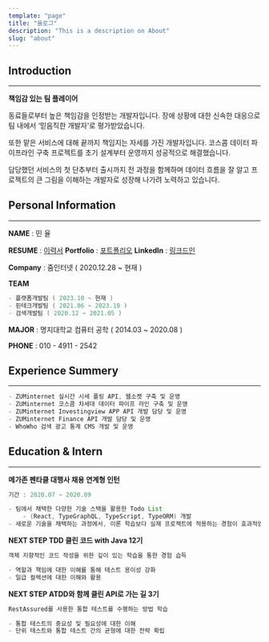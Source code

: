 ```yaml
---
template: "page"
title: "율로그"
description: "This is a description on About"
slug: "about"
---
```


## Introduction

---

**책임감 있는 팀 플레이어**

동료들로부터 높은 책임감을 인정받는 개발자입니다. 장애 상황에 대한 신속한 대응으로 팀 내에서 ‘믿음직한 개발자'로 평가받았습니다.

또한 맡은 서비스에 대해 끝까지 책임지는 자세를 가진 개발자입니다. 코스콤 데이터 파이프라인 구축 프로젝트를 초기 설계부터 운영까지 성공적으로 해결했습니다.

담당했던 서비스의 첫 단추부터 출시까지 전 과정을 함께하며 데이터 흐름을 잘 알고 프로젝트의 큰 그림을 이해하는 개발자로 성장해 나가려 노력하고 있습니다.

## Personal Information

---

**NAME** : 민 율

**RESUME** : [이력서](https://www.notion.so/dc3a416b5b0a46619c61771f818d9f82) 
**Portfolio** : [포트폴리오](https://www.notion.so/8032de545ddd4533aa934a1e058cdcec)
**LinkedIn** : [링크드인](https://www.linkedin.com/in/yul-min/)

**Company** : 줌인터넷 ( 2020.12.28 ~ 현재 )

**TEAM**

```java
- 플랫폼개발팀 ( 2023.10 ~ 현재 )
- 핀테크개발팀 ( 2021.06 ~ 2023.10 )
- 검색개발팀 ( 2020.12 ~ 2021.05 )
```
        
**MAJOR** : 명지대학교 컴퓨터 공학 ( 2014.03 ~ 2020.08 )

**PHONE** :  010 - 4911 - 2542

## Experience Summery

---

```java
- ZUMinternet 실시간 시세 폴링 API, 웹소켓 구축 및 운영
- ZUMinternet 코스콤 차세대 데이터 파이프 라인 구축 및 운영
- ZUMinternet Investingview APP API 개발 담당 및 운영
- ZUMinternet Finance API 개발 담당 및 운영
- WhoWho 검색 광고 통계 CMS 개발 및 운영
```

## Education & Intern

---

**메가존 펜타클 대행사 채용 연계형 인턴**

```java
기간 : 2020.07 ~ 2020.09

- 팀에서 채택한 다양한 기술 스택을 활용한 Todo List
    - (React, TypeGraphQL, TypeScript, TypeORM) 개발
- 새로운 기술을 채택하는 과정에서, 이론 학습보다 실제 프로젝트에 적용하는 경험이 효과적임을 인지함
```

**NEXT STEP TDD 클린 코드 with Java 12기**

```java
객체 지향적인 코드 작성을 위한 깊이 있는 학습을 통한 경험 습득

- 역할과 책임에 대한 이해를 통해 테스트 용이성 강화
- 일급 컬렉션에 대한 이해와 활용
```

**NEXT STEP ATDD와 함께 클린 API로 가는 길 3기**

```java
RestAssured를 사용한 통합 테스트를 수행하는 방법 학습

- 통합 테스트의 중요성 및 필요성에 대한 이해
- 단위 테스트와 통합 테스트 간의 균형에 대한 전략 확립
```